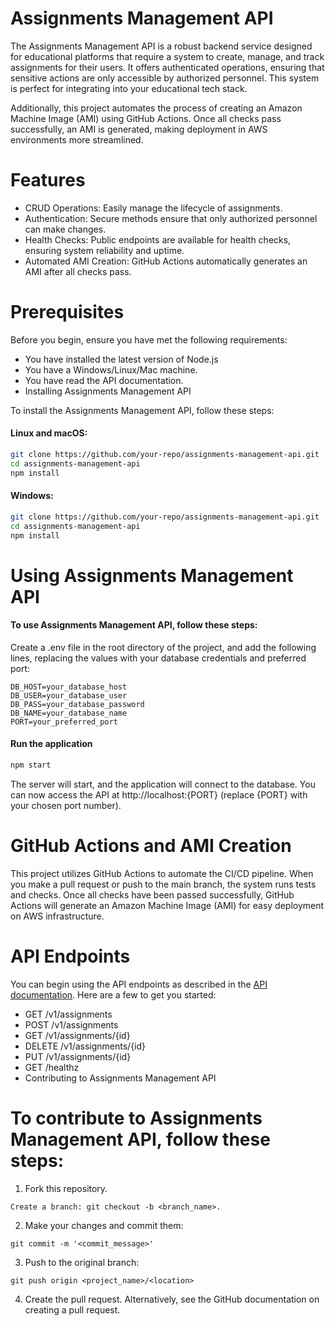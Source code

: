 # Assignments Management API

The Assignments Management API is a robust backend service designed for educational platforms that require a system to create, manage, and track assignments for their users. It offers authenticated operations, ensuring that sensitive actions are only accessible by authorized personnel. This system is perfect for integrating into your educational tech stack.

Additionally, this project automates the process of creating an Amazon Machine Image (AMI) using GitHub Actions. Once all checks pass successfully, an AMI is generated, making deployment in AWS environments more streamlined.

# Features

- CRUD Operations: Easily manage the lifecycle of assignments.
- Authentication: Secure methods ensure that only authorized personnel can make changes.
- Health Checks: Public endpoints are available for health checks, ensuring system reliability and uptime.
- Automated AMI Creation: GitHub Actions automatically generates an AMI after all checks pass.
# Prerequisites

Before you begin, ensure you have met the following requirements:

- You have installed the latest version of Node.js
- You have a Windows/Linux/Mac machine.
- You have read the API documentation.
- Installing Assignments Management API

To install the Assignments Management API, follow these steps:

#### Linux and macOS:
```bash
git clone https://github.com/your-repo/assignments-management-api.git
cd assignments-management-api
npm install
```
#### Windows:

```bash
git clone https://github.com/your-repo/assignments-management-api.git
cd assignments-management-api
npm install
```

# Using Assignments Management API

#### To use Assignments Management API, follow these steps:

Create a .env file in the root directory of the project, and add the following lines, replacing the values with your database credentials and preferred port:

```env
DB_HOST=your_database_host
DB_USER=your_database_user
DB_PASS=your_database_password
DB_NAME=your_database_name
PORT=your_preferred_port
```

#### Run the application
```bash
npm start
```

The server will start, and the application will connect to the database. You can now access the API at http://localhost:{PORT} (replace {PORT} with your chosen port number).

# GitHub Actions and AMI Creation

This project utilizes GitHub Actions to automate the CI/CD pipeline. When you make a pull request or push to the main branch, the system runs tests and checks. Once all checks have been passed successfully, GitHub Actions will generate an Amazon Machine Image (AMI) for easy deployment on AWS infrastructure.

# API Endpoints

You can begin using the API endpoints as described in the [API documentation](https://app.swaggerhub.com/apis-docs/csye6225-webapp/cloud-native-webapp/fall2023-a3#/Assignment). Here are a few to get you started:

- GET /v1/assignments
- POST /v1/assignments
- GET /v1/assignments/{id}
- DELETE /v1/assignments/{id}
- PUT /v1/assignments/{id}
- GET /healthz
- Contributing to Assignments Management API

# To contribute to Assignments Management API, follow these steps:

1. Fork this repository.
```
Create a branch: git checkout -b <branch_name>.
```
2. Make your changes and commit them:
``` 
git commit -m '<commit_message>' 
```
3. Push to the original branch: 
```
git push origin <project_name>/<location>
```

4. Create the pull request. Alternatively, see the GitHub documentation on creating a pull request.
